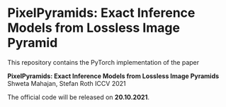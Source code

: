 # PixelPyramids: Exact Inference Models from Lossless Image Pyramid

This repository contains the PyTorch implementation of the paper

**PixelPyramids: Exact Inference Models from Lossless Image Pyramids**
Shweta Mahajan, Stefan Roth
ICCV 2021

The official code will be released on **20.10.2021**. 
